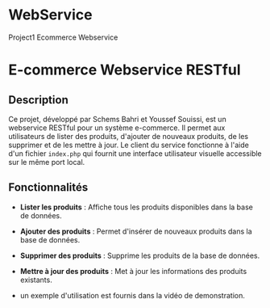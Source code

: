 # WebService
Project1 Ecommerce Webservice


# E-commerce Webservice RESTful

## Description
Ce projet, développé par Schems Bahri et Youssef Souissi, est un webservice RESTful pour un système e-commerce. Il permet aux utilisateurs de lister des produits, d'ajouter de nouveaux produits, de les supprimer et de les mettre à jour. Le client du service fonctionne à l'aide d'un fichier `index.php` qui fournit une interface utilisateur visuelle accessible sur le même port local.

## Fonctionnalités
- **Lister les produits** : Affiche tous les produits disponibles dans la base de données.
- **Ajouter des produits** : Permet d'insérer de nouveaux produits dans la base de données.
- **Supprimer des produits** : Supprime les produits de la base de données.
- **Mettre à jour des produits** : Met à jour les informations des produits existants.

- un exemple d'utilisation est fournis dans la vidéo de demonstration.
